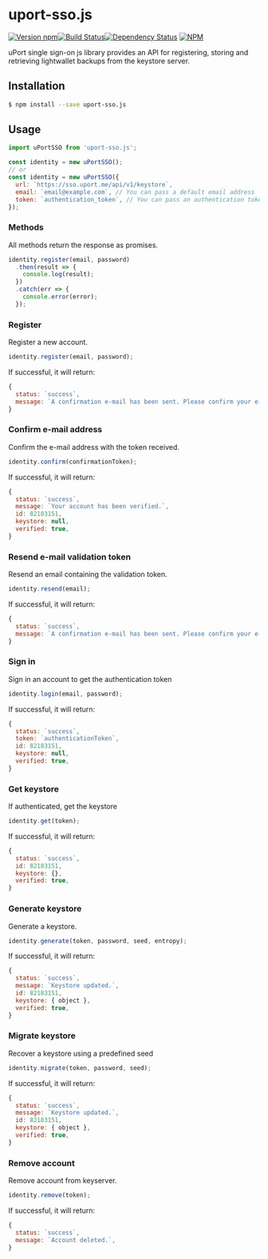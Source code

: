 # uport-sso.js

[![Version npm][npm-version-image]][npm-version-url][![Build Status][travis-image]][travis-url][![Dependency Status][david_img]][david_site]
[![NPM][npm-image]][npm-url]

uPort single sign-on js library provides an API for registering, storing and retrieving lightwallet backups from the keystore server.

## Installation
```bash
$ npm install --save uport-sso.js
```


## Usage
```js
import uPortSSO from 'uport-sso.js';

const identity = new uPortSSO();
// or
const identity = new uPortSSO({
  url: `https://sso.uport.me/api/v1/keystore`,
  email: `email@example.com`, // You can pass a default email address
  token: `authentication_token`, // You can pass an authentication token
});
```


### Methods
All methods return the response as promises.
```js
identity.register(email, password)
  .then(result => {
    console.log(result);
  })
  .catch(err => {
    console.error(error);
  });
```


### Register
Register a new account.

```js
identity.register(email, password);
```
If successful, it will return:
```js
{
  status: `success`,
  message: `A confirmation e-mail has been sent. Please confirm your e-mail address.`,
}
```


### Confirm e-mail address
Confirm the e-mail address with the token received.

```js
identity.confirm(confirmationToken);
```
If successful, it will return:
```js
{
  status: `success`,
  message: `Your account has been verified.`,
  id: 82183151,
  keystore: null,
  verified: true,
}
```


### Resend e-mail validation token
Resend an email containing the validation token.

```js
identity.resend(email);
```
If successful, it will return:
```js
{
  status: `success`,
  message: `A confirmation e-mail has been sent. Please confirm your e-mail address.`,
}
```


### Sign in
Sign in an account to get the authentication token

```js
identity.login(email, password);
```
If successful, it will return:
```js
{
  status: `success`,
  token: `authenticationToken`,
  id: 82183151,
  keystore: null,
  verified: true,
}
```


### Get keystore
If authenticated, get the keystore

```js
identity.get(token);
```
If successful, it will return:
```js
{
  status: `success`,
  id: 82183151,
  keystore: {},
  verified: true,
}
```


### Generate keystore
Generate a keystore.

```js
identity.generate(token, password, seed, entropy);
```
If successful, it will return:
```js
{
  status: `success`,
  message: `Keystore updated.`,
  id: 82183151,
  keystore: { object },
  verified: true,
}
```


### Migrate keystore
Recover a keystore using a predefined seed

```js
identity.migrate(token, password, seed);
```
If successful, it will return:
```js
{
  status: `success`,
  message: `Keystore updated.`,
  id: 82183151,
  keystore: { object },
  verified: true,
}
```


### Remove account
Remove account from keyserver.

```js
identity.remove(token);
```
If successful, it will return:
```js
{
  status: `success`,
  message: `Account deleted.`,
}
```

[npm-version-image]: https://img.shields.io/npm/v/uport-sso.js.svg?style=flat-square
[npm-version-url]: https://www.npmjs.com/package/uport-sso.js
[travis-image]: https://img.shields.io/travis/ConsenSys/uport-sso.js.svg?branch=master&style=flat-square
[travis-url]: https://travis-ci.org/ConsenSys/uport-sso.js
[david_img]: https://img.shields.io/david/ConsenSys/uport-sso.js.svg?style=flat-square
[david_site]: https://david-dm.org/ConsenSys/uport-sso.js
[npm-image]: https://nodei.co/npm/uport-sso.js.png?downloads=true&downloadRank=true
[npm-url]: https://nodei.co/npm/uport-sso.js/
[inch-image]: http://inch-ci.org/github/ConsenSys/uport-sso.js.svg?branch=master&style=flat-square
[inch-url]: http://inch-ci.org/github/ConsenSys/uport-sso.js

